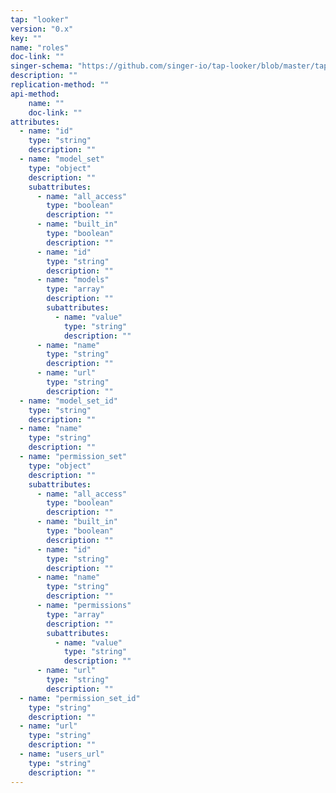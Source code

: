 ```yaml
---
tap: "looker"
version: "0.x"
key: ""
name: "roles"
doc-link: ""
singer-schema: "https://github.com/singer-io/tap-looker/blob/master/tap_looker/schemas/roles.json"
description: ""
replication-method: ""
api-method:
    name: ""
    doc-link: ""
attributes:
  - name: "id"
    type: "string"
    description: ""
  - name: "model_set"
    type: "object"
    description: ""
    subattributes:
      - name: "all_access"
        type: "boolean"
        description: ""
      - name: "built_in"
        type: "boolean"
        description: ""
      - name: "id"
        type: "string"
        description: ""
      - name: "models"
        type: "array"
        description: ""
        subattributes:
          - name: "value"
            type: "string"
            description: ""
      - name: "name"
        type: "string"
        description: ""
      - name: "url"
        type: "string"
        description: ""
  - name: "model_set_id"
    type: "string"
    description: ""
  - name: "name"
    type: "string"
    description: ""
  - name: "permission_set"
    type: "object"
    description: ""
    subattributes:
      - name: "all_access"
        type: "boolean"
        description: ""
      - name: "built_in"
        type: "boolean"
        description: ""
      - name: "id"
        type: "string"
        description: ""
      - name: "name"
        type: "string"
        description: ""
      - name: "permissions"
        type: "array"
        description: ""
        subattributes:
          - name: "value"
            type: "string"
            description: ""
      - name: "url"
        type: "string"
        description: ""
  - name: "permission_set_id"
    type: "string"
    description: ""
  - name: "url"
    type: "string"
    description: ""
  - name: "users_url"
    type: "string"
    description: ""
---
```

